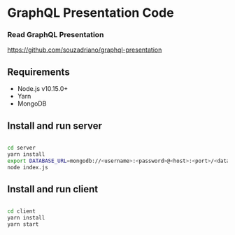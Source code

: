 # GraphQL Presentation Code

### Read GraphQL Presentation
https://github.com/souzadriano/graphql-presentation

## Requirements

* Node.js v10.15.0+
* Yarn
* MongoDB

## Install and run server

```bash

cd server
yarn install
export DATABASE_URL=mongodb://<username>:<password>@<host>:<port>/<database>
node index.js

```

## Install and run client

```bash

cd client
yarn install
yarn start

```
